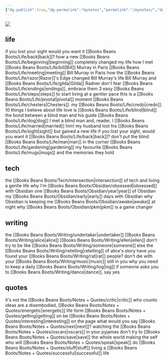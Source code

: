 ```yaml
---
{"dg-publish":true,"dg-permalink":"mynotes","permalink":"/mynotes/","dgHomeLink":true,"dgPassFrontmatter":false}
---
```



![](https://source.unsplash.com/Z4FahNcnoGQ/1900x1200)

## life

if you lost your sight would you want it [[Books Beans Boots/Life/back|back]]?
how a new [[Books Beans Boots/Life/beginning|beginning]] completely changed my life
how I met [[Books Beans Boots/Life/bill|Bill]] Murray in Paris
[[Books Beans Boots/Life/meeting|meeting]] Bill Murray in Paris
how the [[Books Beans Boots/Life/razor|Razor]]'s Edge changed Bill Murray's life
Bill Murray and [[Books Beans Boots/Life/gilda|Gilda]] Radner
don't fear [[Books Beans Boots/Life/endings|endings]], embrace them
3 easy [[Books Beans Boots/Life/steps|steps]] to start living at a gentler pace
this is a [[Books Beans Boots/Life/pivotal|pivotal]] moment 
[[Books Beans Boots/Life/chesters|Chesters]].
my [[Books Beans Boots/Life/credo|credo]]: 10 things I believe about life
love is [[Books Beans Boots/Life/blind|blind]]
the bond between a blind man and his guide [[Books Beans Boots/Life/dog|dog]]
I met a blind man and, reader, I [[Books Beans Boots/Life/married|married]] him!
my husband lost his [[Books Beans Boots/Life/sight|sight]] but gained a new life
if you lost your sight, would you want it [[Books Beans Boots/Life/back|back]]?
don't put the blind [[Books Beans Boots/Life/man|man]] in the corner
[[Books Beans Boots/Life/gardening|gardening]]
my favourite [[Books Beans Boots/Life/mugs|mugs]] and the memories they hold

## tech

the [[Books Beans Boots/Tech/intersection|intersection]] of tech and living a gentle life
why I'm [[Books Beans Boots/Obsidian/obsessed|obsessed]] with Obsidian 
one [[Books Beans Boots/Obsidian/year|year]] of Obsidian
my [[Books Beans Boots/Obsidian/early|early]] days with Obsidian 
why Obsidian is keeping me [[Books Beans Boots/Obsidian/awake|awake]] at night
why [[Books Beans Boots/Obsidian/pkm|pkm]] is a game changer 

## writing

the [[Books Beans Boots/Writing/undertaker|undertaker]]
[[Books Beans Boots/Writing/alice|alice]]
[[Books Beans Boots/Writing/ellen|ellen]]
don't try to be like [[Books Beans Boots/Writing/someone|someone]] else
the [[Books Beans Boots/Writing/retelling|retelling]] of alice's story
have you found your [[Books Beans Boots/Writing/rat|rat]] people?
don't die with your [[Books Beans Boots/Writing/music|music]] still in you
why you need to keep a daily [[Books Beans Boots/Writing/log|log]]
if someone asks you to [[Books Beans Boots/Writing/dance|dance]], say yes

## quotes

it's not the [[Books Beans Boots/Notes + Quotes/critic|critic]] who counts
ideas are a disembodied, [[Books Beans Boots/Notes + Quotes/energetic|energetic]] life form
[[Books Beans Boots/Notes + Quotes/getting|getting]] on
be [[Books Beans Boots/Notes + Quotes/interesting|interesting]] on the page
what would you say [[Books Beans Boots/Notes + Quotes/next|next]]?
watching the [[Books Beans Boots/Notes + Quotes/oscars|oscars]] in your pyjamas
don't try to [[Books Beans Boots/Notes + Quotes/save|save]] the whole world
making the self who will [[Books Beans Boots/Notes + Quotes/speak|speak]]
do [[Books Beans Boots/Notes + Quotes/stuff|stuff]]
living a [[Books Beans Boots/Notes + Quotes/successful|successful]] life

